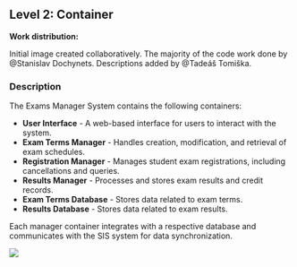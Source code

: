 ## Level 2: Container

**Work distribution:**

Initial image created collaboratively. The majority of the code work done by @Stanislav Dochynets.
Descriptions added by @Tadeáš Tomiška.
    
### Description
The Exams Manager System contains the following containers:

- **User Interface** - A web-based interface for users to interact with the system.
- **Exam Terms Manager** - Handles creation, modification, and retrieval of exam schedules.
- **Registration Manager** - Manages student exam registrations, including cancellations and queries.
- **Results Manager** - Processes and stores exam results and credit records.
- **Exam Terms Database** - Stores data related to exam terms.
- **Results Database** - Stores data related to exam results.

Each manager container integrates with a respective database and communicates with the SIS system for data synchronization.

![](embed:L2)